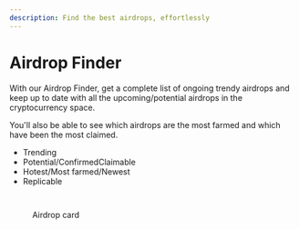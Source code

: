 ```yaml
---
description: Find the best airdrops, effortlessly
---
```


# Airdrop Finder

With our Airdrop Finder, get a complete list of ongoing trendy airdrops and keep up to date with all the upcoming/potential airdrops in the cryptocurrency space.

You'll also be able to see which airdrops are the most farmed and which have been the most claimed.

* Trending
* Potential/ConfirmedClaimable
* Hotest/Most farmed/Newest
* Replicable

<figure><img src="../../.gitbook/assets/Screenshot 2024-06-10 at 2.55.11 AM.png" alt=""><figcaption></figcaption></figure>

<figure><img src="../../.gitbook/assets/Screenshot 2024-06-10 at 2.57.21 AM.png" alt=""><figcaption><p>Airdrop card</p></figcaption></figure>
